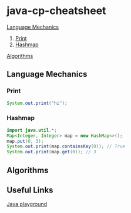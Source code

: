# java-cp-cheatsheet

[Language Mechanics](#language-mechanics)

1. [Print](#print)
1. [Hashmap](#hashmap)

[Algorithms](#algorithms)

## Language Mechanics

### Print

```Java
System.out.print("hi");
```

### Hashmap

```Java
import java.util.*;
Map<Integer, Integer> map = new HashMap<>();
map.put(0, 3);
System.out.print(map.containsKey(0)); // True
System.out.print(map.get(0)); // 3
```

## Algorithms

## Useful Links

[Java playground](https://code.sololearn.com/)